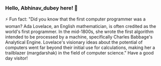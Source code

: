 ### Hello, Abhinav_dubey here! 👋
⚡ Fun fact: "Did you know that the first computer programmer was a woman? Ada Lovelace, an English mathematician, is often credited as the world's first programmer. In the mid-1800s, she wrote the first algorithm intended to be processed by a machine, specifically Charles Babbage's Analytical Engine. Lovelace's visionary ideas about the potential of computers went far beyond their initial use for calculations, making her a trailblazer (margdarshak) in the field of computer science."
Have a good day visitor!

<!-- 
**ramanabhinav7/ramanabhinav7** is a ✨ _special_ ✨ repository because its `README.md` (this file) appears on your GitHub profile.

Here are some ideas to get you started:

- 🔭 I’m currently working on ...
- 🌱 I’m currently learning rect.
- 👯 I’m looking to collaborate on github.
- 🤔 I’m looking for help with ...
- 💬 Ask me about ...
- 📫 How to reach me: on twiter @akduey7
- 😄 Pronouns:He/is
- ⚡ Fun fact:I not good at jocking but always try to make joke same thing with singing 🙂🙂. -->

